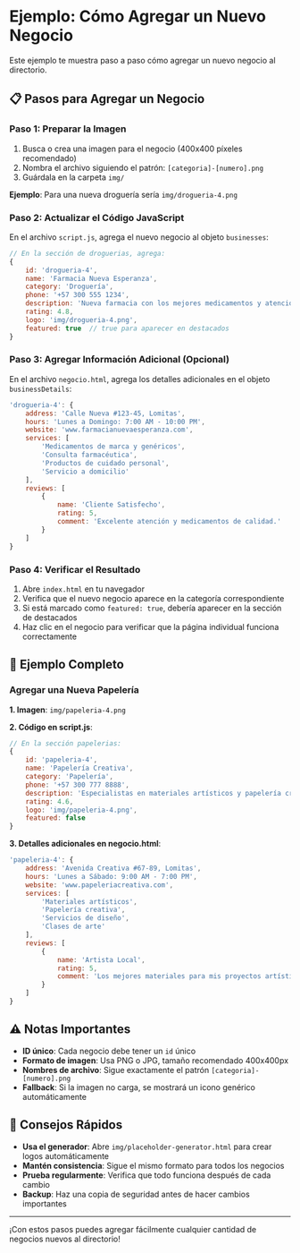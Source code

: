 # Ejemplo: Cómo Agregar un Nuevo Negocio

Este ejemplo te muestra paso a paso cómo agregar un nuevo negocio al directorio.

## 📋 Pasos para Agregar un Negocio

### Paso 1: Preparar la Imagen
1. Busca o crea una imagen para el negocio (400x400 píxeles recomendado)
2. Nombra el archivo siguiendo el patrón: `[categoria]-[numero].png`
3. Guárdala en la carpeta `img/`

**Ejemplo**: Para una nueva droguería sería `img/drogueria-4.png`

### Paso 2: Actualizar el Código JavaScript

En el archivo `script.js`, agrega el nuevo negocio al objeto `businesses`:

```javascript
// En la sección de droguerias, agrega:
{
    id: 'drogueria-4',
    name: 'Farmacia Nueva Esperanza',
    category: 'Droguería',
    phone: '+57 300 555 1234',
    description: 'Nueva farmacia con los mejores medicamentos y atención personalizada.',
    rating: 4.8,
    logo: 'img/drogueria-4.png',
    featured: true  // true para aparecer en destacados
}
```

### Paso 3: Agregar Información Adicional (Opcional)

En el archivo `negocio.html`, agrega los detalles adicionales en el objeto `businessDetails`:

```javascript
'drogueria-4': {
    address: 'Calle Nueva #123-45, Lomitas',
    hours: 'Lunes a Domingo: 7:00 AM - 10:00 PM',
    website: 'www.farmacianuevaesperanza.com',
    services: [
        'Medicamentos de marca y genéricos',
        'Consulta farmacéutica',
        'Productos de cuidado personal',
        'Servicio a domicilio'
    ],
    reviews: [
        { 
            name: 'Cliente Satisfecho', 
            rating: 5, 
            comment: 'Excelente atención y medicamentos de calidad.' 
        }
    ]
}
```

### Paso 4: Verificar el Resultado

1. Abre `index.html` en tu navegador
2. Verifica que el nuevo negocio aparece en la categoría correspondiente
3. Si está marcado como `featured: true`, debería aparecer en la sección de destacados
4. Haz clic en el negocio para verificar que la página individual funciona correctamente

## 🎯 Ejemplo Completo

### Agregar una Nueva Papelería

**1. Imagen**: `img/papeleria-4.png`

**2. Código en script.js**:
```javascript
// En la sección papelerias:
{
    id: 'papeleria-4',
    name: 'Papelería Creativa',
    category: 'Papelería',
    phone: '+57 300 777 8888',
    description: 'Especialistas en materiales artísticos y papelería creativa.',
    rating: 4.6,
    logo: 'img/papeleria-4.png',
    featured: false
}
```

**3. Detalles adicionales en negocio.html**:
```javascript
'papeleria-4': {
    address: 'Avenida Creativa #67-89, Lomitas',
    hours: 'Lunes a Sábado: 9:00 AM - 7:00 PM',
    website: 'www.papeleriacreativa.com',
    services: [
        'Materiales artísticos',
        'Papelería creativa',
        'Servicios de diseño',
        'Clases de arte'
    ],
    reviews: [
        { 
            name: 'Artista Local', 
            rating: 5, 
            comment: 'Los mejores materiales para mis proyectos artísticos.' 
        }
    ]
}
```

## ⚠️ Notas Importantes

- **ID único**: Cada negocio debe tener un `id` único
- **Formato de imagen**: Usa PNG o JPG, tamaño recomendado 400x400px
- **Nombres de archivo**: Sigue exactamente el patrón `[categoria]-[numero].png`
- **Fallback**: Si la imagen no carga, se mostrará un icono genérico automáticamente

## 🚀 Consejos Rápidos

- **Usa el generador**: Abre `img/placeholder-generator.html` para crear logos automáticamente
- **Mantén consistencia**: Sigue el mismo formato para todos los negocios
- **Prueba regularmente**: Verifica que todo funciona después de cada cambio
- **Backup**: Haz una copia de seguridad antes de hacer cambios importantes

---

¡Con estos pasos puedes agregar fácilmente cualquier cantidad de negocios nuevos al directorio!
